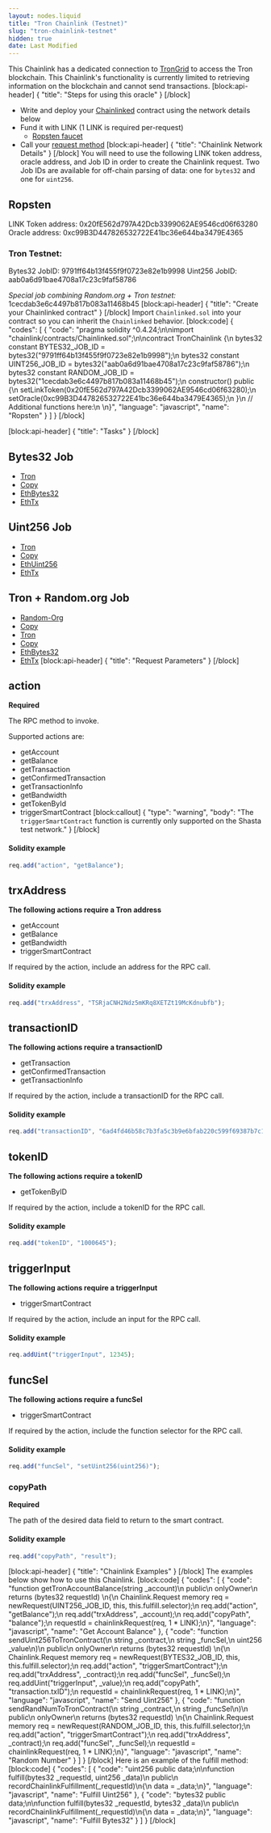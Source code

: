 ```yaml
---
layout: nodes.liquid
title: "Tron Chainlink (Testnet)"
slug: "tron-chainlink-testnet"
hidden: true
date: Last Modified
---
```

This Chainlink has a dedicated connection to <a href="https://www.trongrid.io/" target="_blank">TronGrid</a> to access the Tron blockchain. This Chainlink's functionality is currently limited to retrieving information on the blockchain and cannot send transactions.
[block:api-header]
{
  "title": "Steps for using this oracle"
}
[/block]
- Write and deploy your [Chainlinked](doc:getting-started)  contract using the network details below
- Fund it with LINK (1 LINK is required per-request)
  - <a href="https://ropsten.chain.link/" target="_blank">Ropsten faucet</a>
- Call your [request method](#section-chainlink-examples) 
[block:api-header]
{
  "title": "Chainlink Network Details"
}
[/block]
You will need to use the following LINK token address, oracle address, and Job ID in order to create the Chainlink request. Two Job IDs are available for off-chain parsing of data: one for `bytes32` and one for `uint256`. 

## Ropsten
LINK Token address: 0x20fE562d797A42Dcb3399062AE9546cd06f63280
Oracle address: 0xc99B3D447826532722E41bc36e644ba3479E4365

### Tron Testnet:
Bytes32 JobID: 9791ff64b13f455f9f0723e82e1b9998
Uint256 JobID: aab0a6d91bae4708a17c23c9faf58786

*Special job combining Random.org + Tron testnet:*
1cecdab3e6c4497b817b083a11468b45
[block:api-header]
{
  "title": "Create your Chainlinked contract"
}
[/block]
Import `Chainlinked.sol` into your contract so you can inherit the `Chainlinked` behavior.
[block:code]
{
  "codes": [
    {
      "code": "pragma solidity ^0.4.24;\n\nimport \"chainlink/contracts/Chainlinked.sol\";\n\ncontract TronChainlink {\n  bytes32 constant BYTES32_JOB_ID = bytes32(\"9791ff64b13f455f9f0723e82e1b9998\");\n  bytes32 constant UINT256_JOB_ID = bytes32(\"aab0a6d91bae4708a17c23c9faf58786\");\n  bytes32 constant RANDOM_JOB_ID = bytes32(\"1cecdab3e6c4497b817b083a11468b45\");\n  constructor() public {\n    setLinkToken(0x20fE562d797A42Dcb3399062AE9546cd06f63280);\n    setOracle(0xc99B3D447826532722E41bc36e644ba3479E4365);\n  }\n  // Additional functions here:\n  \n}",
      "language": "javascript",
      "name": "Ropsten"
    }
  ]
}
[/block]

[block:api-header]
{
  "title": "Tasks"
}
[/block]
## Bytes32 Job
- <a href="https://docs.chain.link/v1.0/docs/external-adapters" target="_blank">Tron</a>
- <a href="https://docs.chain.link/v1.0/docs/adapters#section-copy" target="_blank">Copy</a>
- <a href="https://docs.chain.link/v1.0/docs/adapters#section-ethbytes32" target="_blank">EthBytes32</a>
- <a href="https://docs.chain.link/v1.0/docs/adapters#section-ethtx" target="_blank">EthTx</a>

## Uint256 Job
- <a href="https://docs.chain.link/v1.0/docs/external-adapters" target="_blank">Tron</a>
- <a href="https://docs.chain.link/v1.0/docs/adapters#section-copy" target="_blank">Copy</a>
- <a href="https://docs.chain.link/v1.0/docs/adapters#section-ethuint256" target="_blank">EthUint256</a>
- <a href="https://docs.chain.link/v1.0/docs/adapters#section-ethtx" target="_blank">EthTx</a>

## Tron + Random.org Job
- <a href="https://docs.chain.link/v1.0/docs/external-adapters" target="_blank">Random-Org</a>
- <a href="https://docs.chain.link/v1.0/docs/adapters#section-copy" target="_blank">Copy</a>
- <a href="https://docs.chain.link/v1.0/docs/external-adapters" target="_blank">Tron</a>
- <a href="https://docs.chain.link/v1.0/docs/adapters#section-copy" target="_blank">Copy</a>
- <a href="https://docs.chain.link/v1.0/docs/adapters#section-ethbytes32" target="_blank">EthBytes32</a>
- <a href="https://docs.chain.link/v1.0/docs/adapters#section-ethtx" target="_blank">EthTx</a>
[block:api-header]
{
  "title": "Request Parameters"
}
[/block]
## action

**Required** 

The RPC method to invoke.

Supported actions are:
- getAccount
- getBalance
- getTransaction
- getConfirmedTransaction
- getTransactionInfo
- getBandwidth
- getTokenById
- triggerSmartContract
[block:callout]
{
  "type": "warning",
  "body": "The `triggerSmartContract` function is currently only supported on the Shasta test network."
}
[/block]
#### Solidity example

```javascript
req.add("action", "getBalance");
```

## trxAddress

**The following actions require a Tron address**
- getAccount
- getBalance
- getBandwidth
- triggerSmartContract

If required by the action, include an address for the RPC call.

#### Solidity example

```javascript
req.add("trxAddress", "TSRjaCNH2Ndz5mKRq8XETZt19McKdnubfb");
```

## transactionID

**The following actions require a transactionID**
- getTransaction
- getConfirmedTransaction
- getTransactionInfo

If required by the action, include a transactionID for the RPC call.

#### Solidity example

```javascript
req.add("transactionID", "6ad4fd46b58c7b3fa5c3b9e6bfab220c599f69387b7c1b6ff3e854f1c99cec67");
```

## tokenID

**The following actions require a tokenID**
- getTokenByID

If required by the action, include a tokenID for the RPC call.

#### Solidity example

```javascript
req.add("tokenID", "1000645");
```

## triggerInput

**The following actions require a triggerInput**
- triggerSmartContract

If required by the action, include an input for the RPC call.

#### Solidity example

```javascript
req.addUint("triggerInput", 12345);
```

## funcSel

**The following actions require a funcSel**
- triggerSmartContract

If required by the action, include the function selector for the RPC call.

#### Solidity example

```javascript
req.add("funcSel", "setUint256(uint256)");
```

### copyPath

**Required**

The path of the desired data field to return to the smart contract.

#### Solidity example

```javascript
req.add("copyPath", "result");
```
[block:api-header]
{
  "title": "Chainlink Examples"
}
[/block]
The examples below show how to use this Chainlink.
[block:code]
{
  "codes": [
    {
      "code": "function getTronAccountBalance(string _account)\n  public\n  onlyOwner\n  returns (bytes32 requestId) \n{\n  Chainlink.Request memory req = newRequest(UINT256_JOB_ID, this, this.fulfill.selector);\n  req.add(\"action\", \"getBalance\");\n  req.add(\"trxAddress\", _account);\n  req.add(\"copyPath\", \"balance\");\n  requestId = chainlinkRequest(req, 1 * LINK);\n}",
      "language": "javascript",
      "name": "Get Account Balance"
    },
    {
      "code": "function sendUint256ToTronContract(\n  string _contract,\n  string _funcSel,\n  uint256 _value\n)\n  public\n  onlyOwner\n  returns (bytes32 requestId) \n{\n  Chainlink.Request memory req = newRequest(BYTES32_JOB_ID, this, this.fulfill.selector);\n  req.add(\"action\", \"triggerSmartContract\");\n  req.add(\"trxAddress\", _contract);\n  req.add(\"funcSel\", _funcSel);\n  req.addUint(\"triggerInput\", _value);\n  req.add(\"copyPath\", \"transaction.txID\");\n  requestId = chainlinkRequest(req, 1 * LINK);\n}",
      "language": "javascript",
      "name": "Send Uint256"
    },
    {
      "code": "function sendRandNumToTronContract(\n  string _contract,\n  string _funcSel\n)\n  public\n  onlyOwner\n  returns (bytes32 requestId) \n{\n  Chainlink.Request memory req = newRequest(RANDOM_JOB_ID, this, this.fulfill.selector);\n  req.add(\"action\", \"triggerSmartContract\");\n  req.add(\"trxAddress\", _contract);\n  req.add(\"funcSel\", _funcSel);\n  requestId = chainlinkRequest(req, 1 * LINK);\n}",
      "language": "javascript",
      "name": "Random Number"
    }
  ]
}
[/block]
Here is an example of the fulfill method:
[block:code]
{
  "codes": [
    {
      "code": "uint256 public data;\n\nfunction fulfill(bytes32 _requestId, uint256 _data)\n  public\n  recordChainlinkFulfillment(_requestId)\n{\n  data = _data;\n}",
      "language": "javascript",
      "name": "Fulfill Uint256"
    },
    {
      "code": "bytes32 public data;\n\nfunction fulfill(bytes32 _requestId, bytes32 _data)\n  public\n  recordChainlinkFulfillment(_requestId)\n{\n  data = _data;\n}",
      "language": "javascript",
      "name": "Fulfill Bytes32"
    }
  ]
}
[/block]